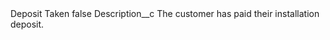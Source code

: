 <?xml version="1.0" encoding="UTF-8"?>
<CustomMetadata xmlns="http://soap.sforce.com/2006/04/metadata" xmlns:xsi="http://www.w3.org/2001/XMLSchema-instance" xmlns:xsd="http://www.w3.org/2001/XMLSchema">
    <label>Deposit Taken</label>
    <protected>false</protected>
    <values>
        <field>Description__c</field>
        <value xsi:type="xsd:string">The customer has paid their installation deposit.</value>
    </values>
</CustomMetadata>
